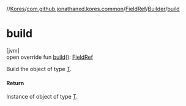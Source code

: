 //[Kores](../../../../index.md)/[com.github.jonathanxd.kores.common](../../index.md)/[FieldRef](../index.md)/[Builder](index.md)/[build](build.md)

# build

[jvm]\
open override fun [build](build.md)(): [FieldRef](../index.md)

Build the object of type [T](../../../com.github.jonathanxd.kores.builder/-builder/index.md).

#### Return

Instance of object of type [T](../../../com.github.jonathanxd.kores.builder/-builder/index.md).
